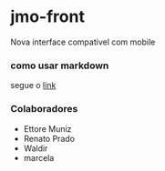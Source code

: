 # jmo-front
Nova interface compativel com mobile


### como usar markdown
segue o [link](https://www.markdownguide.org/basic-syntax/)


### Colaboradores
- Ettore Muniz
- Renato Prado
- Waldir
- marcela
